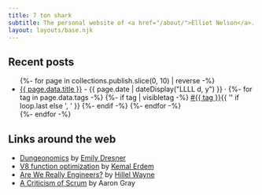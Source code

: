 ```yaml
---
title: 7 ton shark
subtitle: The personal website of <a href="/about/">Elliot Nelson</a>.
layout: layouts/base.njk
---
```


## Recent posts

<ul class="listing">
{%- for page in collections.publish.slice(0, 10) | reverse -%}
  <li>
    <a href="{{ page.url }}">{{ page.data.title }}</a> -
    <time datetime="{{ page.date }}">{{ page.date | dateDisplay("LLLL d, y") }}</time> ·
    <span>
      {%- for tag in page.data.tags -%}
        {%- if tag | visibletag -%}
          <a href="/tags/{{ tag }}">#{{ tag }}</a>{{ '' if loop.last else ', ' }}
        {%- endif -%}
      {%- endfor -%}
    </span>
  </li>
{%- endfor -%}
</ul>

## Links around the web

* [Dungeonomics](https://www.projectmultiplexer.com/category/dungeonomics/) by [Emily Dresner](https://twitter.com/multiplexer)
* [V8 function optimization](https://erdem.pl/2019/08/v-8-function-optimization) by [Kemal Erdem](https://twitter.com/burnpiro)
* [Are We Really Engineers?](https://www.hillelwayne.com/post/are-we-really-engineers/) by [Hillel Wayne](https://twitter.com/hillelogram)
* [A Criticism of Scrum](https://www.aaron-gray.com/a-criticism-of-scrum/) by Aaron Gray
